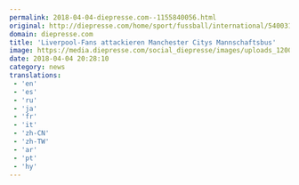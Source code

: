 ```yaml
---
permalink: 2018-04-04-diepresse.com--1155840056.html
original: http://diepresse.com/home/sport/fussball/international/5400310/LiverpoolFans-attackieren-Manchester-Citys-Mannschaftsbus?from=rss
domain: diepresse.com
title: 'Liverpool-Fans attackieren Manchester Citys Mannschaftsbus'
image: https://media.diepresse.com/social_diepresse/images/uploads_1200/6/f/6/5400310/FBL-EUR-C1-LIVERPOOL-MAN-CITY_1522872837283842_v0_l.jpg
date: 2018-04-04 20:28:10
category: news
translations: 
 - 'en'
 - 'es'
 - 'ru'
 - 'ja'
 - 'fr'
 - 'it'
 - 'zh-CN'
 - 'zh-TW'
 - 'ar'
 - 'pt'
 - 'hy'
---
```


